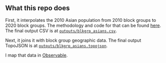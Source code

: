 ## What this repo does

First, it interpolates the 2010 Asian population from 2010 block groups to 2020 block groups. The methodology and code for that can be found [here](https://jsonkao.github.io/asam-redistricting-maps/census.html). The final output CSV is at [`outputs/blkgrp_asians.csv`](https://github.com/jsonkao/asam-redistricting-maps/blob/main/outputs/blkgrp_asians.csv).

Next, it joins it with block group geographic data. The final output TopoJSON is at [`outputs/blkgrp_asians.topojson`](https://github.com/jsonkao/asam-redistricting-maps/blob/main/outputs/blkgrp_asians.topojson).

I map that data in [Observable](https://observablehq.com/@jsonkao/asam-redistricting-maps).